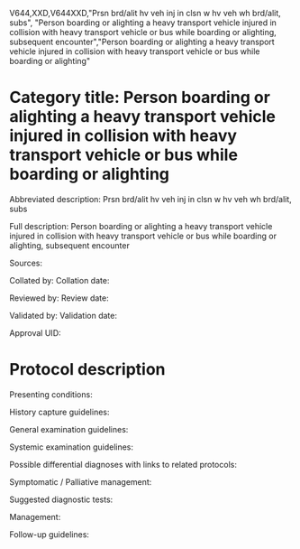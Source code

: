 V644,XXD,V644XXD,"Prsn brd/alit hv veh inj in clsn w hv veh wh brd/alit, subs", "Person boarding or alighting a heavy transport vehicle injured in collision with heavy transport vehicle or bus while boarding or alighting, subsequent encounter","Person boarding or alighting a heavy transport vehicle injured in collision with heavy transport vehicle or bus while boarding or alighting"
# Category title: Person boarding or alighting a heavy transport vehicle injured in collision with heavy transport vehicle or bus while boarding or alighting

Abbreviated description: Prsn brd/alit hv veh inj in clsn w hv veh wh brd/alit, subs

Full description: Person boarding or alighting a heavy transport vehicle injured in collision with heavy transport vehicle or bus while boarding or alighting, subsequent encounter

Sources:

Collated by:
Collation date:

Reviewed by:
Review date:

Validated by:
Validation date:

Approval UID:

# Protocol description

Presenting conditions:

History capture guidelines:

General examination guidelines:

Systemic examination guidelines:

Possible differential diagnoses with links to related protocols:

Symptomatic / Palliative management:

Suggested diagnostic tests:

Management:

Follow-up guidelines:
